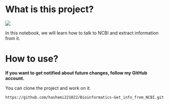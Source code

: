 # What is this project? 
<span><img src="https://img.shields.io/badge/Bioinformatics-316192?style=flat&logo=bioinformatic&logoColor=white%22" /></span>

In this notebook, we will learn how to talk to NCBI and extract information from it.

# How to use?

<strong>If you want to get notified about future changes, follow my GitHub account.</strong>

You can clone the project and work on it.

```bash
https://github.com/hashemi221022/Bioinformatics-Get_info_from_NCBI.git
```
